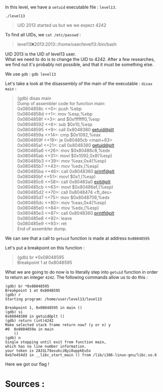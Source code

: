 In this level, we have a `setuid` executable file : `level13`.

`./level13`

>UID 2013 started us but we we expect 4242

To find all UIDs, we `cat /etc/passwd` : 

> level13:x:2013:2013::/home/user/level13:/bin/bash

UID 2013 is the UID of level13 user.   
What we need to do is to change the UID to 4242. After a few researches, we find out
it's probably not possible, and that it must be something else.

We use `gdb` : `gdb level13`

Let's take a look at the disassembly of the main of the executable : `disas main` : 

> (gdb) disas main   
Dump of assembler code for function main:   
   0x0804858c <+0>:	push   %ebp   
   0x0804858d <+1>:	mov    %esp,%ebp   
   0x0804858f <+3>:	and    $0xfffffff0,%esp   
   0x08048592 <+6>:	sub    $0x10,%esp   
   0x08048595 <+9>:	call   0x8048380 <getuid@plt>   
   0x0804859a <+14>:	cmp    $0x1092,%eax   
   0x0804859f <+19>:	je     0x80485cb <main+63>   
   0x080485a1 <+21>:	call   0x8048380 <getuid@plt>   
   0x080485a6 <+26>:	mov    $0x80486c8,%edx   
   0x080485ab <+31>:	movl   $0x1092,0x8(%esp)   
   0x080485b3 <+39>:	mov    %eax,0x4(%esp)   
   0x080485b7 <+43>:	mov    %edx,(%esp)   
   0x080485ba <+46>:	call   0x8048360 <printf@plt>   
   0x080485bf <+51>:	movl   $0x1,(%esp)   
   0x080485c6 <+58>:	call   0x80483a0 <exit@plt>   
   0x080485cb <+63>:	movl   $0x80486ef,(%esp)   
   0x080485d2 <+70>:	call   0x8048474 <ft_des>   
   0x080485d7 <+75>:	mov    $0x8048709,%edx   
   0x080485dc <+80>:	mov    %eax,0x4(%esp)   
   0x080485e0 <+84>:	mov    %edx,(%esp)   
   0x080485e3 <+87>:	call   0x8048360 <printf@plt>   
   0x080485e8 <+92>:	leave     
   0x080485e9 <+93>:	ret       
End of assembler dump.   

We can see that a call to `getuid` function is made at address `0x08048595`

Let's put a breakpoint on this function :

> (gdb) br *0x08048595   
Breakpoint 1 at 0x8048595

What we are going to do now is to literally step into `getuid` function in order
to return an integer `4242`. The following commands allow us to do this :

```
(gdb) br *0x08048595
Breakpoint 1 at 0x8048595
(gdb) r
Starting program: /home/user/level13/level13 

Breakpoint 1, 0x08048595 in main ()
(gdb) si
0x08048380 in getuid@plt ()
(gdb) return (int)4242
Make selected stack frame return now? (y or n) y
#0  0x0804859a in main
    ()
(gdb) n
Single stepping until exit from function main,
which has no line number information.
your token is 2A31L79asukciNyi8uppkEuSx
0xb7e454d3 in __libc_start_main () from /lib/i386-linux-gnu/libc.so.6

```

Here we got our flag !


# Sources :